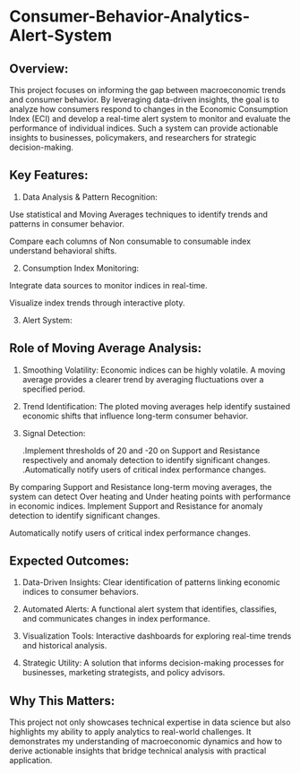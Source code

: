 # Consumer-Behavior-Analytics-Alert-System

## Overview:
This project focuses on informing the gap between macroeconomic trends and consumer behavior. By leveraging data-driven insights, the goal is to analyze how consumers respond to changes in the Economic Consumption Index (ECI) and develop a real-time alert system to monitor and evaluate the performance of individual indices. Such a system can provide actionable insights to businesses, policymakers, and researchers for strategic decision-making.

## Key Features:

1) Data Analysis & Pattern Recognition:

  Use statistical and Moving Averages techniques to identify trends and patterns in consumer behavior.
  
  Compare each columns of Non consumable to consumable index understand behavioral shifts.
  
2) Consumption Index Monitoring:

  Integrate data sources to monitor indices in real-time.
  
  Visualize index trends through interactive ploty.
  
3) Alert System:

## Role of Moving Average Analysis:
1) Smoothing Volatility:
Economic indices can be highly volatile. A moving average provides a clearer trend by averaging fluctuations over a specified period.

2) Trend Identification:
The ploted moving averages help identify sustained economic shifts that influence long-term consumer behavior.

3) Signal Detection:
   
   .Implement thresholds of 20 and -20 on Support and Resistance respectively and anomaly detection to identify significant changes.
   .Automatically notify users of critical index performance changes.

By comparing Support and Resistance long-term moving averages, the system can detect Over heating and Under heating points with performance in economic indices.
  Implement Support and Resistance for anomaly detection to identify significant changes.

  Automatically notify users of critical index performance changes.
  
## Expected Outcomes:

1) Data-Driven Insights: Clear identification of patterns linking economic indices to consumer behaviors.

2) Automated Alerts: A functional alert system that identifies, classifies, and communicates changes in index performance.

3) Visualization Tools: Interactive dashboards for exploring real-time trends and historical analysis.

4) Strategic Utility: A solution that informs decision-making processes for businesses, marketing strategists, and policy advisors.

## Why This Matters:
This project not only showcases technical expertise in data science but also highlights my ability to apply analytics to real-world challenges. It demonstrates my understanding of macroeconomic dynamics and how to derive actionable insights that bridge technical analysis with practical application.

